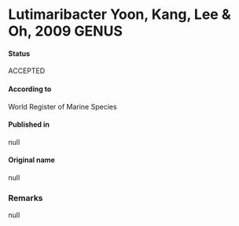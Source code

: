 # Lutimaribacter Yoon, Kang, Lee & Oh, 2009 GENUS

#### Status
ACCEPTED

#### According to
World Register of Marine Species

#### Published in
null

#### Original name
null

### Remarks
null